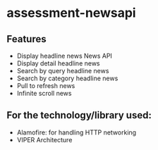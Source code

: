 # assessment-newsapi

## Features

- Display headline news News API
- Display detail headline news
- Search by query headline news
- Search by category headline news
- Pull to refresh news
- Infinite scroll news

## For the technology/library used:

- Alamofire: for handling HTTP networking
- VIPER Architecture
